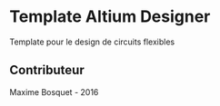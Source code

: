 # Template Altium Designer
Template pour le design de circuits flexibles

## Contributeur 
Maxime Bosquet - 2016